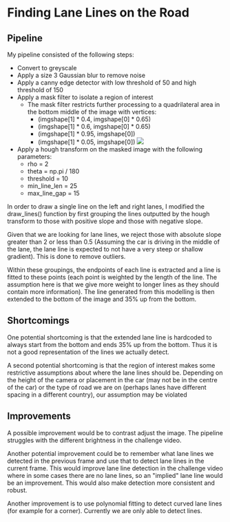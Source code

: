 # **Finding Lane Lines on the Road** 

## Pipeline

My pipeline consisted of the following steps:
* Convert to greyscale
* Apply a size 3 Gaussian blur to remove noise
* Apply a canny edge detector with low threshold of 50 and high threshold of 150
* Apply a mask filter to isolate a region of interest
    * The mask filter restricts further processing to a quadrilateral area in the bottom middle of the image with vertices:
        * (imgshape[1] * 0.4, imgshape[0] * 0.65)
        * (imgshape[1] * 0.6, imgshape[0] * 0.65)
        * (imgshape[1] * 0.95, imgshape[0])
        * (imgshape[1] * 0.05, imgshape[0])
![](https://i.imgur.com/jSbIfsC.png)
* Apply a hough transform on the masked image with the following parameters:
    * rho = 2
    * theta = np.pi / 180
    * threshold = 10
    * min_line_len = 25
    * max_line_gap = 15

In order to draw a single line on the left and right lanes, I modified the draw_lines() function by first grouping the lines outputted by the hough transform to those with positive slope and those with negative slope.

Given that we are looking for lane lines, we reject those with absolute slope greater than 2 or less than 0.5 (Assuming the car is driving in the middle of the lane, the lane line is expected to not have a very steep or shallow gradient). This is done to remove outliers.

Within these groupings, the endpoints of each line is extracted and a line is fitted to these points (each point is weighted by the length of the line. The assumption here is that we give more weight to longer lines as they should contain more information). The line generated from this modelling is then extended to the bottom of the image and 35% up from the bottom.

## Shortcomings

One potential shortcoming is that the extended lane line is hardcoded to always start from the bottom and ends 35% up from the bottom. Thus it is not a good representation of the lines we actually detect.

A second potential shortcoming is that the region of interest makes some restrictive assumptions about where the lane lines should be. Depending on the height of the camera or placement in the car (may not be in the centre of the car) or the type of road we are on (perhaps lanes have different spacing in a different country), our assumption may be violated

## Improvements

A possible improvement would be to contrast adjust the image. The pipeline struggles with the different brightness in the challenge video. 

Another potential improvement could be to remember what lane lines we detected in the previous frame and use that to detect lane lines in the current frame. This would improve lane line detection in the challenge video where in some cases there are no lane lines, so an "implied" lane line would be an improvement. This would also make detection more consistent and robust.

Another improvement is to use polynomial fitting to detect curved lane lines (for example for a corner). Currently we are only able to detect lines.


